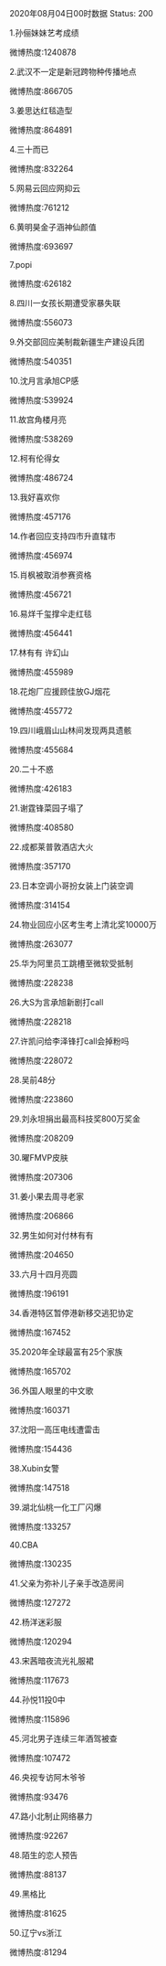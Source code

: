 2020年08月04日00时数据
Status: 200

1.孙俪妹妹艺考成绩

微博热度:1240878

2.武汉不一定是新冠跨物种传播地点

微博热度:866705

3.姜思达红毯造型

微博热度:864891

4.三十而已

微博热度:832264

5.网易云回应网抑云

微博热度:761212

6.黄明昊金子涵神仙颜值

微博热度:693697

7.popi

微博热度:626182

8.四川一女孩长期遭受家暴失联

微博热度:556073

9.外交部回应美制裁新疆生产建设兵团

微博热度:540351

10.沈月言承旭CP感

微博热度:539924

11.故宫角楼月亮

微博热度:538269

12.柯有伦得女

微博热度:486724

13.我好喜欢你

微博热度:457176

14.作者回应支持四市升直辖市

微博热度:456974

15.肖枫被取消参赛资格

微博热度:456721

16.易烊千玺撑伞走红毯

微博热度:456441

17.林有有 许幻山

微博热度:455989

18.花炮厂应援顾佳放GJ烟花

微博热度:455772

19.四川峨眉山山林间发现两具遗骸

微博热度:455684

20.二十不惑

微博热度:426183

21.谢霆锋菜园子塌了

微博热度:408580

22.成都莱普敦酒店大火

微博热度:357170

23.日本空调小哥扮女装上门装空调

微博热度:314154

24.物业回应小区考生考上清北奖10000万

微博热度:263077

25.华为阿里员工跳槽至微软受抵制

微博热度:228238

26.大S为言承旭新剧打call

微博热度:228218

27.许凯问给李泽锋打call会掉粉吗

微博热度:228072

28.吴前48分

微博热度:223860

29.刘永坦捐出最高科技奖800万奖金

微博热度:208209

30.曜FMVP皮肤

微博热度:207306

31.姜小果去周寻老家

微博热度:206866

32.男生如何对付林有有

微博热度:204650

33.六月十四月亮圆

微博热度:196191

34.香港特区暂停港新移交逃犯协定

微博热度:167452

35.2020年全球最富有25个家族

微博热度:165702

36.外国人眼里的中文歌

微博热度:160371

37.沈阳一高压电线遭雷击

微博热度:154436

38.Xubin女警

微博热度:147518

39.湖北仙桃一化工厂闪爆

微博热度:133257

40.CBA

微博热度:130235

41.父亲为弥补儿子亲手改造房间

微博热度:127272

42.杨洋迷彩服

微博热度:120294

43.宋茜暗夜流光礼服裙

微博热度:117673

44.孙悦11投0中

微博热度:115896

45.河北男子连续三年酒驾被查

微博热度:107472

46.央视专访阿木爷爷

微博热度:93476

47.路小北制止网络暴力

微博热度:92267

48.陌生的恋人预告

微博热度:88137

49.黑格比

微博热度:81625

50.辽宁vs浙江

微博热度:81294


